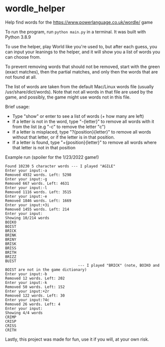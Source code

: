 # wordle_helper

Help find words for the https://www.powerlanguage.co.uk/wordle/ game

To run the program, run `python main.py` in a terminal. It was built with Python 3.8.9

To use the helper, play World like you're used to, but after each guess, you can input your leanings to the helper,
and it will show you a list of words you can choose from.

To prevent removing words that should not be removed, start with the green (exact matches), then the partial matches, and only then the words
that are not found at all.

The list of words are taken from the default Mac/Linux words file (usually /usr/share/dict/words).
Note that not all words in that file are used by the game, and possibly, the game might use words not in this file.

Brief usage:
* Type "show" or enter to see a list of words (+ how many are left)
* If a letter is not in the word, type "-{letter}" to remove all words with it from the list (e.g "-c" to remove the letter "c")
* If a letter is misplaced, type "?{position}{letter}" to remove all words without that letter, or if the letter is in that position.
* If a letter is found, type "+{position}{letter}" to remove all words where that letter is not in that position


Example run (spoiler for the 1/23/2022 game!)

```
Found 10230 5 character words --- I played "AGILE"
Enter your input:-a
Removed 4932 words. Left: 5298
Enter your input:-g
Removed 667 words. Left: 4631
Enter your input:-l
Removed 1116 words. Left: 3515
Enter your input:-e
Removed 1846 words. Left: 1669
Enter your input:+3i
Removed 1455 words. Left: 214
Enter your input:
Showing 10/214 words
BOIKO
BOIST
BRICK
BRINK
BRINY
BRISK
BRISS
BRITH
BRIZZ
BUIST
                                 --- I played "BRICK" (note, BOIKO and BOIST are not in the game dictionary)
Enter your input:-b 
Removed 12 words. Left: 202
Enter your input:-k
Removed 50 words. Left: 152
Enter your input:+2r
Removed 122 words. Left: 30
Enter your input:?4c
Removed 26 words. Left: 4
Enter your input:
Showing 4/4 words
CRIMP
CRISP
CRISS
CRITH
```

Lastly, this project was made for fun, use it if you will, at your own risk.



